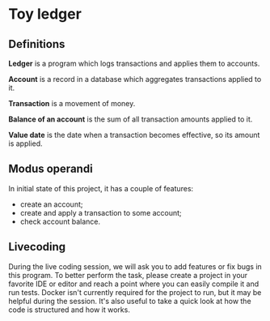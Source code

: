 # Toy ledger

## Definitions

**Ledger** is a program which logs transactions and applies them to accounts.

**Account** is a record in a database which aggregates transactions applied to it.

**Transaction** is a movement of money.

**Balance of an account** is the sum of all transaction amounts applied to it.

**Value date** is the date when a transaction becomes effective, so its amount is applied.

## Modus operandi

In initial state of this project, it has a couple of features:

* create an account;
* create and apply a transaction to some account;
* check account balance.

## Livecoding

During the live coding session, we will ask you to add features or fix bugs in this program. To
better perform the task, please create a project in your favorite IDE or editor and reach a point
where you can easily compile it and run tests. Docker isn't currently required for the project to
run, but it may be helpful during the session. It's also useful to take a quick look at how the code
is structured and how it works.
